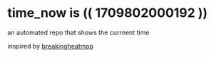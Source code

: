 # time_now is (( 1709802000192 ))

an automated repo that shows the currnent time

inspired by [breakingheatmap](https://github.com/breakingheatmap/breakingheatmap)